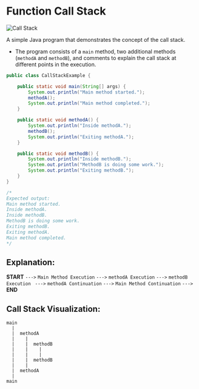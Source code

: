 # Function Call Stack

![Call Stack](https://res.cloudinary.com/dq3pru6ji/image/upload/v1708546228/OWN%20IMAGES/1_rJ2sh-q1deQGGGVG5gYyIQ_ukpz00.png)

A simple Java program that demonstrates the concept of the call stack.

- The program consists of a `main` method, two additional methods (`methodA` and `methodB`), and comments to explain the call stack at different points in the execution.

```java
public class CallStackExample {

    public static void main(String[] args) {
        System.out.println("Main method started.");
        methodA();
        System.out.println("Main method completed.");
    }

    public static void methodA() {
        System.out.println("Inside methodA.");
        methodB();
        System.out.println("Exiting methodA.");
    }

    public static void methodB() {
        System.out.println("Inside methodB.");
        System.out.println("MethodB is doing some work.");
        System.out.println("Exiting methodB.");
    }
}

/*
Expected output:
Main method started.
Inside methodA.
Inside methodB.
MethodB is doing some work.
Exiting methodB.
Exiting methodA.
Main method completed.
*/
```

## Explanation:

**START** `--->` `Main Method Execution` `--->` `methodA Execution` `--->` `methodB Execution ` `--->` `methodA Continuation` `--->` `Main Method Continuation` `--->` **END**

## Call Stack Visualization:

```console
main
  |
  |  methodA
  |    |
  |    |  methodB
  |    |    |
  |    |    |
  |    |  methodB
  |    |
  |  methodA
  |
main
```
